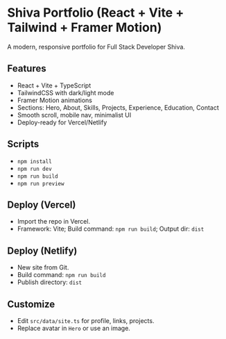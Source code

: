 # Shiva Portfolio (React + Vite + Tailwind + Framer Motion)

A modern, responsive portfolio for Full Stack Developer Shiva.

## Features
- React + Vite + TypeScript
- TailwindCSS with dark/light mode
- Framer Motion animations
- Sections: Hero, About, Skills, Projects, Experience, Education, Contact
- Smooth scroll, mobile nav, minimalist UI
- Deploy-ready for Vercel/Netlify

## Scripts
- `npm install`
- `npm run dev`
- `npm run build`
- `npm run preview`

## Deploy (Vercel)
- Import the repo in Vercel.
- Framework: Vite; Build command: `npm run build`; Output dir: `dist`

## Deploy (Netlify)
- New site from Git.
- Build command: `npm run build`
- Publish directory: `dist`
  

## Customize
- Edit `src/data/site.ts` for profile, links, projects.
- Replace avatar in `Hero` or use an image.
